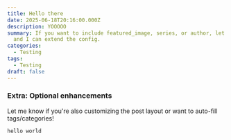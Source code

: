 ```yaml
---
title: Hello there
date: 2025-06-18T20:16:00.000Z
description: YOOOOO
summary: If you want to include featured_image, series, or author, let me know
  and I can extend the config.
categories:
  - Testing
tags:
  - Testing
draft: false
---
```

### Extra: Optional enhancements

Let me know if you're also customizing the post layout or want to auto-fill tags/categories!

`hello world`
